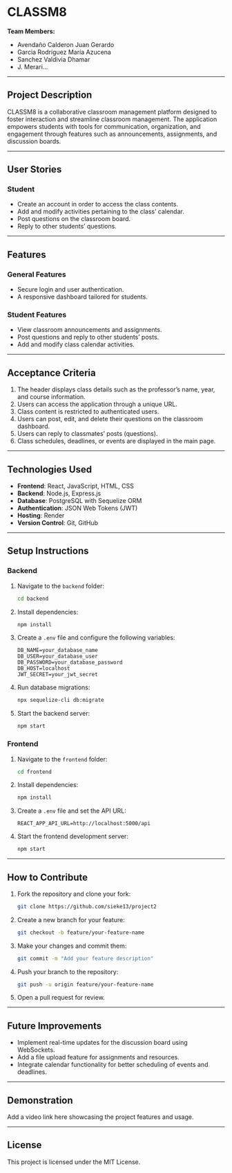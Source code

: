 # **CLASSM8**

**Team Members:**

- Avendaño Calderon Juan Gerardo
- Garcia Rodríguez María Azucena
- Sanchez Valdivia Dhamar
- J. Merari...

---

## **Project Description**

CLASSM8 is a collaborative classroom management platform designed to foster interaction and streamline classroom management. The application empowers students with tools for communication, organization, and engagement through features such as announcements, assignments, and discussion boards.

---

## **User Stories**

### **Student**

- Create an account in order to access the class contents.
- Add and modify activities pertaining to the class’ calendar.
- Post questions on the classroom board.
- Reply to other students’ questions.

---

## **Features**

### **General Features**

- Secure login and user authentication.
- A responsive dashboard tailored for students.

### **Student Features**

- View classroom announcements and assignments.
- Post questions and reply to other students’ posts.
- Add and modify class calendar activities.

---

## **Acceptance Criteria**

1. The header displays class details such as the professor’s name, year, and course information.
2. Users can access the application through a unique URL.
3. Class content is restricted to authenticated users.
4. Users can post, edit, and delete their questions on the classroom dashboard.
5. Users can reply to classmates’ posts (questions).
6. Class schedules, deadlines, or events are displayed in the main page.

---

## **Technologies Used**

- **Frontend**: React, JavaScript, HTML, CSS
- **Backend**: Node.js, Express.js
- **Database**: PostgreSQL with Sequelize ORM
- **Authentication**: JSON Web Tokens (JWT)
- **Hosting**: Render
- **Version Control**: Git, GitHub

---

## **Setup Instructions**

### **Backend**

1. Navigate to the `backend` folder:
   ```bash
   cd backend
   ```
2. Install dependencies:
   ```bash
   npm install
   ```
3. Create a `.env` file and configure the following variables:
   ```plaintext
   DB_NAME=your_database_name
   DB_USER=your_database_user
   DB_PASSWORD=your_database_password
   DB_HOST=localhost
   JWT_SECRET=your_jwt_secret
   ```
4. Run database migrations:
   ```bash
   npx sequelize-cli db:migrate
   ```
5. Start the backend server:
   ```bash
   npm start
   ```

### **Frontend**

1. Navigate to the `frontend` folder:
   ```bash
   cd frontend
   ```
2. Install dependencies:
   ```bash
   npm install
   ```
3. Create a `.env` file and set the API URL:
   ```plaintext
   REACT_APP_API_URL=http://localhost:5000/api
   ```
4. Start the frontend development server:
   ```bash
   npm start
   ```

---

## **How to Contribute**

1. Fork the repository and clone your fork:
   ```bash
   git clone https://github.com/sieke13/project2
   ```
2. Create a new branch for your feature:
   ```bash
   git checkout -b feature/your-feature-name
   ```
3. Make your changes and commit them:
   ```bash
   git commit -m "Add your feature description"
   ```
4. Push your branch to the repository:
   ```bash
   git push -u origin feature/your-feature-name
   ```
5. Open a pull request for review.

---

## **Future Improvements**

- Implement real-time updates for the discussion board using WebSockets.
- Add a file upload feature for assignments and resources.
- Integrate calendar functionality for better scheduling of events and deadlines.

---

## **Demonstration**

Add a video link here showcasing the project features and usage.

---

## **License**

This project is licensed under the MIT License.

